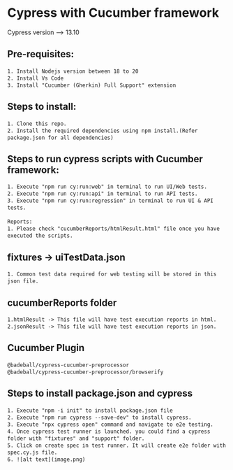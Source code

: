 # Cypress with Cucumber framework

Cypress version --> 13.10

## Pre-requisites:
    1. Install Nodejs version between 18 to 20
    2. Install Vs Code
    3. Install "Cucumber (Gherkin) Full Support" extension

## Steps to install:
    1. Clone this repo.
    2. Install the required dependencies using npm install.(Refer package.json for all dependencies)

## Steps to run cypress scripts with Cucumber framework:
    1. Execute "npm run cy:run:web" in terminal to run UI/Web tests.
    2. Execute "npm run cy:run:api" in terminal to run API tests.
    3. Execute "npm run cy:run:regression" in terminal to run UI & API tests.

    Reports:
    1. Please check "cucumberReports/htmlResult.html" file once you have executed the scripts.

## fixtures -> uiTestData.json
    1. Common test data required for web testing will be stored in this json file.

## cucumberReports folder
    1.htmlResult -> This file will have test execution reports in html.
    2.jsonResult -> This file will have test execution reports in json.

## Cucumber Plugin
    @badeball/cypress-cucumber-preprocessor
    @badeball/cypress-cucumber-preprocessor/browserify

## Steps to install package.json and cypress
    1. Execute "npm -i init" to install package.json file
    2. Execute "npm run cypress --save-dev" to install cypress.
    3. Execute "npx cypress open" command and navigate to e2e testing.
    4. Once cypress test runner is launched. you could find a cypress folder with "fixtures" and "support" folder.
    5. Click on create spec in test runner. It will create e2e folder with spec.cy.js file.
    6. ![alt text](image.png) 

